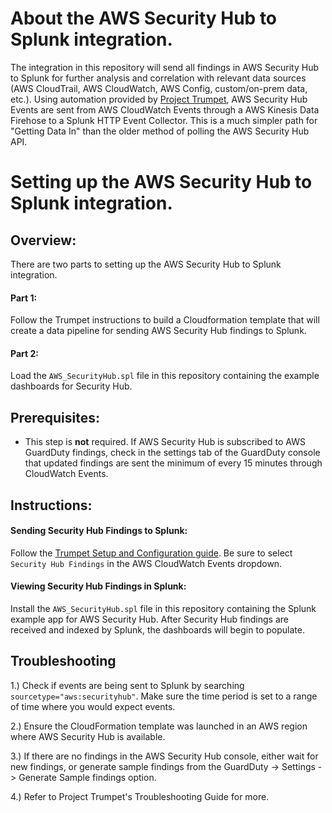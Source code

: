 # About the AWS Security Hub to Splunk integration.
The integration in this repository will send all findings in AWS Security Hub to Splunk for further analysis and correlation with relevant data sources (AWS CloudTrail, AWS CloudWatch, AWS Config, custom/on-prem data, etc.). Using automation provided by [Project Trumpet](https://github.com/splunk/splunk-aws-project-trumpet), AWS Security Hub Events are sent from AWS CloudWatch Events through a AWS Kinesis Data Firehose to a Splunk HTTP Event Collector. This is a much simpler path for "Getting Data In" than the older method of polling the AWS Security Hub API. 

# Setting up the AWS Security Hub to Splunk integration.

## Overview:
There are two parts to setting up the AWS Security Hub to Splunk integration.
	
#### Part 1: 
	
Follow the Trumpet instructions to build a Cloudformation template that will create a data pipeline for sending AWS Security Hub findings to Splunk.

#### Part 2: 
	
Load the `AWS_SecurityHub.spl` file in this repository containing the example dashboards for Security Hub. 

## Prerequisites:

- This step is **not** required. If AWS Security Hub is subscribed to AWS GuardDuty findings, check in the settings tab of the GuardDuty console that updated findings are sent the minimum of every 15 minutes through CloudWatch Events.

## Instructions:
#### Sending Security Hub Findings to Splunk:
        
Follow the [Trumpet Setup and Configuration guide](https://github.com/splunk/splunk-aws-project-trumpet). Be sure to select `Security Hub Findings` in the AWS CloudWatch Events dropdown.

#### Viewing Security Hub Findings in Splunk:

Install the `AWS_SecurityHub.spl` file in this repository containing the Splunk example app for AWS Security Hub. After Security Hub findings are received and indexed by Splunk, the dashboards will begin to populate.

## Troubleshooting

1.) Check if events are being sent to Splunk by searching `sourcetype="aws:securityhub"`. Make sure the time period is set to a range of time where you would expect events.

2.) Ensure the CloudFormation template was launched in an AWS region where AWS Security Hub is available.

3.) If there are no findings in the AWS Security Hub console, either wait for new findings, or generate sample findings from the GuardDuty -> Settings -> Generate Sample findings option.

4.) Refer to Project Trumpet's Troubleshooting Guide for more. 
